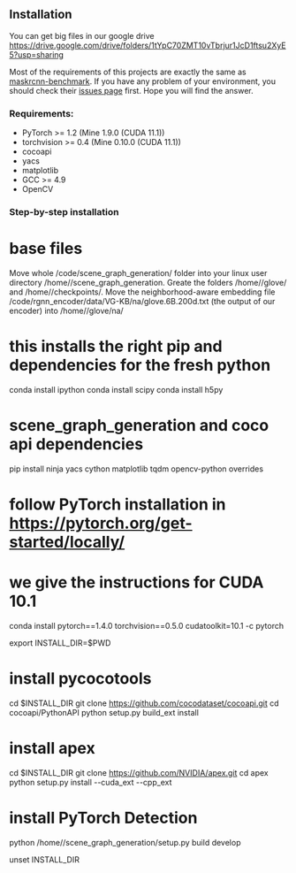## Installation
You can get big files in our google drive https://drive.google.com/drive/folders/1tYpC70ZMT10vTbrjur1JcD1ftsu2XyE5?usp=sharing

Most of the requirements of this projects are exactly the same as [maskrcnn-benchmark](https://github.com/facebookresearch/maskrcnn-benchmark). If you have any problem of your environment, you should check their [issues page](https://github.com/facebookresearch/maskrcnn-benchmark/issues) first. Hope you will find the answer.

### Requirements:
- PyTorch >= 1.2 (Mine 1.9.0 (CUDA 11.1))
- torchvision >= 0.4 (Mine 0.10.0 (CUDA 11.1))
- cocoapi
- yacs
- matplotlib
- GCC >= 4.9
- OpenCV


### Step-by-step installation

# base files
Move whole /code/scene_graph_generation/ folder into your linux user directory /home/<USER>/scene_graph_generation.
Greate the folders /home/<USER>/glove/ and /home/<USER>/checkpoints/.
Move the neighborhood-aware embedding file /code/rgnn_encoder/data/VG-KB/na/glove.6B.200d.txt (the output of our encoder) into /home/<USER>/glove/na/



# this installs the right pip and dependencies for the fresh python
conda install ipython
conda install scipy
conda install h5py

# scene_graph_generation and coco api dependencies
pip install ninja yacs cython matplotlib tqdm opencv-python overrides

# follow PyTorch installation in https://pytorch.org/get-started/locally/
# we give the instructions for CUDA 10.1
conda install pytorch==1.4.0 torchvision==0.5.0 cudatoolkit=10.1 -c pytorch

export INSTALL_DIR=$PWD

# install pycocotools
cd $INSTALL_DIR
git clone https://github.com/cocodataset/cocoapi.git
cd cocoapi/PythonAPI
python setup.py build_ext install

# install apex
cd $INSTALL_DIR
git clone https://github.com/NVIDIA/apex.git
cd apex
python setup.py install --cuda_ext --cpp_ext

# install PyTorch Detection

python /home/<USER>/scene_graph_generation/setup.py build develop


unset INSTALL_DIR

